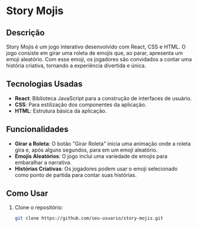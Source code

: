 # Story Mojis  

## Descrição  
Story Mojis é um jogo interativo desenvolvido com React, CSS e HTML. O jogo consiste em girar uma roleta de emojis que, ao parar, apresenta um emoji aleatório. Com esse emoji, os jogadores são convidados a contar uma história criativa, tornando a experiência divertida e única.  

## Tecnologias Usadas  
- **React**: Biblioteca JavaScript para a construção de interfaces de usuário.  
- **CSS**: Para estilização dos componentes da aplicação.  
- **HTML**: Estrutura básica da aplicação.  

## Funcionalidades  
- **Girar a Roleta**: O botão "Girar Roleta" inicia uma animação onde a roleta gira e, após alguns segundos, para em um emoji aleatório.  
- **Emojis Aleatórios**: O jogo inclui uma variedade de emojis para embaralhar a narrativa.  
- **Histórias Criativas**: Os jogadores podem usar o emoji selecionado como ponto de partida para contar suas histórias.  

## Como Usar  
1. Clone o repositório:  
   ```bash  
   git clone https://github.com/seu-usuario/story-mojis.git

